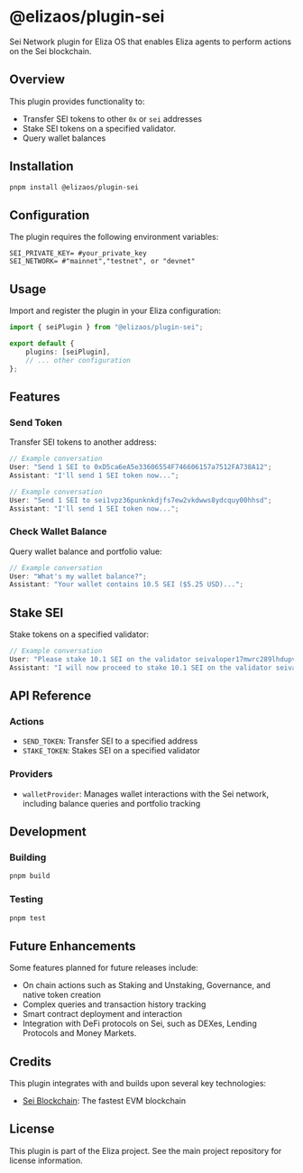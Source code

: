 # @elizaos/plugin-sei

Sei Network plugin for Eliza OS that enables Eliza agents to perform actions on the Sei blockchain.
## Overview

This plugin provides functionality to:

- Transfer SEI tokens to other `0x` or `sei` addresses
- Stake SEI tokens on a specified validator.
- Query wallet balances

## Installation

```bash
pnpm install @elizaos/plugin-sei
```

## Configuration

The plugin requires the following environment variables:

```env
SEI_PRIVATE_KEY= #your_private_key
SEI_NETWORK= #"mainnet","testnet", or "devnet"
```

## Usage

Import and register the plugin in your Eliza configuration:

```typescript
import { seiPlugin } from "@elizaos/plugin-sei";

export default {
    plugins: [seiPlugin],
    // ... other configuration
};
```

## Features

### Send Token

Transfer SEI tokens to another address:

```typescript
// Example conversation
User: "Send 1 SEI to 0xD5ca6eA5e33606554F746606157a7512FA738A12";
Assistant: "I'll send 1 SEI token now...";
```

```typescript
// Example conversation
User: "Send 1 SEI to sei1vpz36punknkdjfs7ew2vkdwws8ydcquy00hhsd";
Assistant: "I'll send 1 SEI token now...";
```

### Check Wallet Balance

Query wallet balance and portfolio value:

```typescript
// Example conversation
User: "What's my wallet balance?";
Assistant: "Your wallet contains 10.5 SEI ($5.25 USD)...";
```

## Stake SEI

Stake tokens on a specified validator:
```typescript
// Example conversation
User: "Please stake 10.1 SEI on the validator seivaloper17mwrc289lhdupvjr097ynxsv9wvxhtqw4cwvv5";
Assistant: "I will now proceed to stake 10.1 SEI on the validator seivaloper17mwrc289lhdupvjr097ynxsv9wvxhtqw4cwvv5.";
```

## API Reference

### Actions

- `SEND_TOKEN`: Transfer SEI to a specified address
- `STAKE_TOKEN`: Stakes SEI on a specified validator

### Providers

- `walletProvider`: Manages wallet interactions with the Sei network, including balance queries and portfolio tracking

## Development

### Building

```bash
pnpm build
```

### Testing

```bash
pnpm test
```

## Future Enhancements

Some features planned for future releases include:
- On chain actions such as Staking and Unstaking, Governance, and native token creation
- Complex queries and transaction history tracking
- Smart contract deployment and interaction
- Integration with DeFi protocols on Sei, such as DEXes, Lending Protocols and Money Markets.

## Credits

This plugin integrates with and builds upon several key technologies:

- [Sei Blockchain](https://sei.io/): The fastest EVM blockchain

## License

This plugin is part of the Eliza project. See the main project repository for license information.
